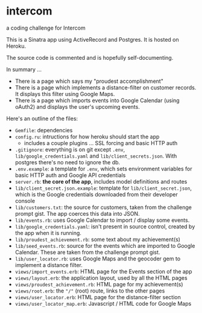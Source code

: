 # intercom
a coding challenge for Intercom

This is a Sinatra app using ActiveRecord and Postgres. It is hosted on Heroku.

The source code is commented and is hopefully self-documenting.

In summary ...
- There is a page which says my "proudest accomplishment"
- There is a page which implements a distance-filter on customer records. It displays this filter using Google Maps.
- There is a page which imports events into Google Calendar (using oAuth2) and displays the user's upcoming events.

Here's an outline of the files:
- `Gemfile`: dependencies
- `config.ru`: intructions for how heroku should start the app
  - includes a couple plugins ... SSL forcing and basic HTTP auth
- `.gitignore`: everything is on git except `.env`, `lib/google_credentials.yaml` and `lib/client_secrets.json`. With postgres there's no need to ignore the db.
- `.env.example`: a template for `.env`, which  sets environment variables for basic HTTP auth and Google API credentials
- `server.rb`: **the core of the app**, includes model definitions and routes
- `lib/client_secret.json.example`: template for `lib/client_secret.json`, which is the Google credentials downloaded from their developer console
- `lib/customers.txt`: the source for customers, taken from the challenge prompt gist. The app coerces this data into JSON.
- `lib/events.rb`: uses Google Calendar to import / display some events.
- `lib/google_credentials.yaml`: isn't present in source control, created by the app when it is running. 
- `lib/proudest_achievement.rb`: some text about my achievement(s)
- `lib/seed_events.rb`: source for the events which are imported to Google Calendar. These are taken from the challenge prompt gist.
- `lib/user_locator.rb`: uses Google Maps and the geocoder gem to implement a distance filter. 
- `views/import_events.erb`: HTML page for the Events section of the app
- `views/layout.erb`: the application layout, used by all the HTML pages
- `views/proudest_achievement.rb`: HTML page for my achievement(s)
- `views/root.erb`: the `"/"` (root) route, links to the other pages
- `views/user_locator.erb`: HTML page for the distance-filter section
- `views/user_locator_map.erb`: Javascript / HTML code for Google Maps
